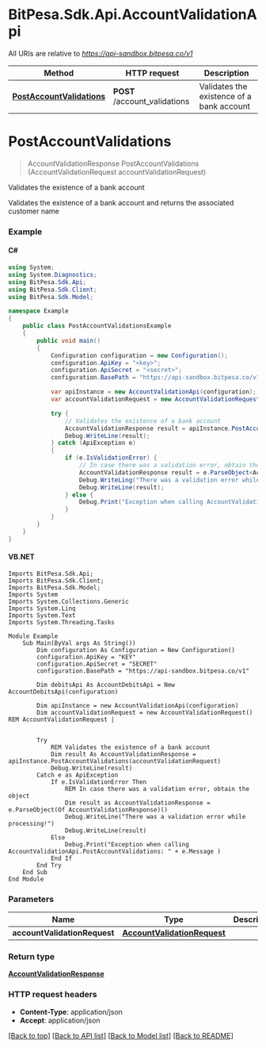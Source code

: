 # BitPesa.Sdk.Api.AccountValidationApi

All URIs are relative to *https://api-sandbox.bitpesa.co/v1*

Method | HTTP request | Description
------------- | ------------- | -------------
[**PostAccountValidations**](AccountValidationApi.md#postaccountvalidations) | **POST** /account_validations | Validates the existence of a bank account


<a name="postaccountvalidations"></a>
# **PostAccountValidations**
> AccountValidationResponse PostAccountValidations (AccountValidationRequest accountValidationRequest)

Validates the existence of a bank account

Validates the existence of a bank account and returns the associated customer name

### Example

#### C#

```csharp
using System;
using System.Diagnostics;
using BitPesa.Sdk.Api;
using BitPesa.Sdk.Client;
using BitPesa.Sdk.Model;

namespace Example
{
    public class PostAccountValidationsExample
    {
        public void main()
        {
            Configuration configuration = new Configuration();
            configuration.ApiKey = "<key>";
            configuration.ApiSecret = "<secret>";
            configuration.BasePath = "https://api-sandbox.bitpesa.co/v1";

            var apiInstance = new AccountValidationApi(configuration);
            var accountValidationRequest = new AccountValidationRequest(); // AccountValidationRequest | 

            try {
                // Validates the existence of a bank account
                AccountValidationResponse result = apiInstance.PostAccountValidations(accountValidationRequest);
                Debug.WriteLine(result);
            } catch (ApiException e)
            {
                if (e.IsValidationError) {
                    // In case there was a validation error, obtain the object
                    AccountValidationResponse result = e.ParseObject<AccountValidationResponse>();
                    Debug.WriteLing("There was a validation error while processing!");
                    Debug.WriteLine(result);
                } else {
                    Debug.Print("Exception when calling AccountValidationApi.PostAccountValidations: " + e.Message );
                }
            }
        }
    }
}
```

#### VB.NET

```vbnet
Imports BitPesa.Sdk.Api;
Imports BitPesa.Sdk.Client;
Imports BitPesa.Sdk.Model;
Imports System
Imports System.Collections.Generic
Imports System.Linq
Imports System.Text
Imports System.Threading.Tasks

Module Example
    Sub Main(ByVal args As String())
        Dim configuration As Configuration = New Configuration()
        configuration.ApiKey = "KEY"
        configuration.ApiSecret = "SECRET"
        configuration.BasePath = "https://api-sandbox.bitpesa.co/v1"

        Dim debitsApi As AccountDebitsApi = New AccountDebitsApi(configuration)

        Dim apiInstance = new AccountValidationApi(configuration)
        Dim accountValidationRequest = new AccountValidationRequest() REM AccountValidationRequest | 


        Try
            REM Validates the existence of a bank account
            Dim result As AccountValidationResponse = apiInstance.PostAccountValidations(accountValidationRequest)
            Debug.WriteLine(result)
        Catch e as ApiException
            If e.IsValidationError Then
                REM In case there was a validation error, obtain the object
                Dim result as AccountValidationResponse = e.ParseObject(Of AccountValidationResponse)()
                Debug.WriteLine("There was a validation error while processing!")
                Debug.WriteLine(result)
            Else
                Debug.Print("Exception when calling AccountValidationApi.PostAccountValidations: " + e.Message )
            End If
        End Try
    End Sub
End Module
```

### Parameters

Name | Type | Description  | Notes
------------- | ------------- | ------------- | -------------
 **accountValidationRequest** | [**AccountValidationRequest**](AccountValidationRequest.md)|  | 

### Return type

[**AccountValidationResponse**](AccountValidationResponse.md)

### HTTP request headers

 - **Content-Type**: application/json
 - **Accept**: application/json

[[Back to top]](#) [[Back to API list]](../README.md#documentation-for-api-endpoints) [[Back to Model list]](../README.md#documentation-for-models) [[Back to README]](../README.md)

